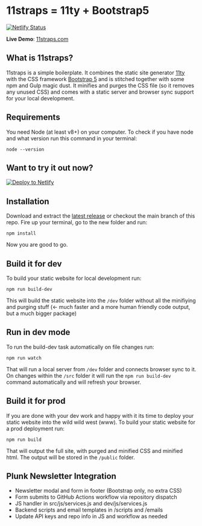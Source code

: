 # 11straps = 11ty + Bootstrap5

[![Netlify Status](https://api.netlify.com/api/v1/badges/64b42b0c-aeba-4583-b023-202fcdf571bb/deploy-status)](https://app.netlify.com/sites/11straps-demo/deploys)

**Live Demo**: <a href="https://11straps.com" target="_blank">11straps.com</a>

## What is 11straps?
11straps is a simple boilerplate. It combines the static site generator <a href="https://www.11ty.dev/" target="_blank">11ty</a> with the CSS framework <a href="https://getbootstrap.com/" target="_blank">Bootstrap 5</a> and is stitched together with some npm and Gulp magic dust. It minifies and purges the CSS file (so it removes any unused CSS) and comes with a static server and browser sync support for your local development.

## Requirements
You need Node (at least v8+) on your computer. To check if you have node and what version run this command in your terminal:
```
node --version
```

## Want to try it out now?
[![Deploy to Netlify](https://www.netlify.com/img/deploy/button.svg)](https://app.netlify.com/start/deploy?repository=https://github.com/holger1411/11straps)

## Installation
Download and extract the [latest release](https://github.com/holger1411/11straps/releases) or checkout the main branch of this repo.
Fire up your terminal, go to the new folder and run:
```
npm install
```
Now you are good to go.

## Build it for dev
To build your static website for local development run:
```
npm run build-dev
```
This will build the static website into the `/dev` folder without all the minifiying and purging stuff (<- much faster and a more human friendly code output, but a much bigger package)

## Run in dev mode
To run the build-dev task automatically on file changes run:
```
npm run watch
```
That will run a local server from `/dev` folder and connects browser sync to it. On changes within the `/src` folder it will run the `npm run build-dev` command automatically and will refresh your browser.

## Build it for prod
If you are done with your dev work and happy with it its time to deploy your static website into the wild wild west (www). To build your static website for a prod deployment run:
```
npm run build
```
That will output the full site, with purged and minified CSS and minified html. The output will be stored in the `/public` folder.

## Plunk Newsletter Integration

- Newsletter modal and form in footer (Bootstrap only, no extra CSS)
- Form submits to GitHub Actions workflow via repository dispatch
- JS handler in src/js/services.js and dev/js/services.js
- Backend scripts and email templates in /scripts and /emails
- Update API keys and repo info in JS and workflow as needed
